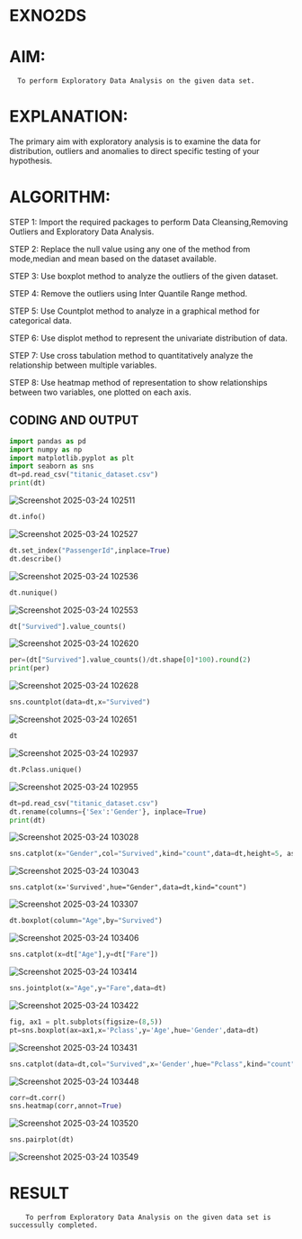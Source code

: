 # EXNO2DS
# AIM:
      To perform Exploratory Data Analysis on the given data set.
      
# EXPLANATION:
  The primary aim with exploratory analysis is to examine the data for distribution, outliers and anomalies to direct specific testing of your hypothesis.
  
# ALGORITHM:
STEP 1: Import the required packages to perform Data Cleansing,Removing Outliers and Exploratory Data Analysis.

STEP 2: Replace the null value using any one of the method from mode,median and mean based on the dataset available.

STEP 3: Use boxplot method to analyze the outliers of the given dataset.

STEP 4: Remove the outliers using Inter Quantile Range method.

STEP 5: Use Countplot method to analyze in a graphical method for categorical data.

STEP 6: Use displot method to represent the univariate distribution of data.

STEP 7: Use cross tabulation method to quantitatively analyze the relationship between multiple variables.

STEP 8: Use heatmap method of representation to show relationships between two variables, one plotted on each axis.

## CODING AND OUTPUT
```python
import pandas as pd
import numpy as np
import matplotlib.pyplot as plt
import seaborn as sns
dt=pd.read_csv("titanic_dataset.csv")
print(dt)
```
![Screenshot 2025-03-24 102511](https://github.com/user-attachments/assets/d63ec427-8ae1-498f-9672-8525ae21f824)
```python
dt.info()
```
![Screenshot 2025-03-24 102527](https://github.com/user-attachments/assets/dd4b9d4b-feb2-49dc-a192-2ce919c70c87)
```python
dt.set_index("PassengerId",inplace=True)
dt.describe()
```
![Screenshot 2025-03-24 102536](https://github.com/user-attachments/assets/4213e17e-3ab9-4b32-a948-b64b2110357c)
```python
dt.nunique()
```
![Screenshot 2025-03-24 102553](https://github.com/user-attachments/assets/d90998ae-d082-4890-b968-c779b3957196)
```python
dt["Survived"].value_counts()
```
![Screenshot 2025-03-24 102620](https://github.com/user-attachments/assets/ab7d0361-1c7f-4bf3-9ab3-0b6c53ebd15c)
```python
per=(dt["Survived"].value_counts()/dt.shape[0]*100).round(2)
print(per)
```
![Screenshot 2025-03-24 102628](https://github.com/user-attachments/assets/f9ebb11a-7889-4e14-83dd-27bafe9abf5b)
```python
sns.countplot(data=dt,x="Survived")
```
![Screenshot 2025-03-24 102651](https://github.com/user-attachments/assets/65f17878-2bec-4cc5-97fe-f45be442da74)
```python
dt
```
![Screenshot 2025-03-24 102937](https://github.com/user-attachments/assets/983a1f96-f457-4bee-b042-ea1260eade42)
```python
dt.Pclass.unique()
```
![Screenshot 2025-03-24 102955](https://github.com/user-attachments/assets/a5ddc774-0151-49a6-a5f1-b17df6feaacc)
```python
dt=pd.read_csv("titanic_dataset.csv")
dt.rename(columns={'Sex':'Gender'}, inplace=True)
print(dt)
```
![Screenshot 2025-03-24 103028](https://github.com/user-attachments/assets/1a29c9ef-712b-4289-8327-7ccee807a0c3)
```python
sns.catplot(x="Gender",col="Survived",kind="count",data=dt,height=5, aspect=.7)
```
![Screenshot 2025-03-24 103043](https://github.com/user-attachments/assets/827983a8-28f9-4c64-b4eb-4152510c6180)
```pyhton
sns.catplot(x='Survived',hue="Gender",data=dt,kind="count")
```
![Screenshot 2025-03-24 103307](https://github.com/user-attachments/assets/e0c06f73-b0dc-4135-9161-a15bea3116e8)
```python
dt.boxplot(column="Age",by="Survived")
```
![Screenshot 2025-03-24 103406](https://github.com/user-attachments/assets/a6797153-d161-4831-8ebd-b1ba2359f53d)
```python
sns.catplot(x=dt["Age"],y=dt["Fare"])
```
![Screenshot 2025-03-24 103414](https://github.com/user-attachments/assets/ae7ab1ed-b651-4057-a6c6-dec20637d4c1)
```python
sns.jointplot(x="Age",y="Fare",data=dt)
```
![Screenshot 2025-03-24 103422](https://github.com/user-attachments/assets/4f895fbf-3f16-45c4-870d-7be5f3e42a28)
```python
fig, ax1 = plt.subplots(figsize=(8,5))
pt=sns.boxplot(ax=ax1,x='Pclass',y='Age',hue='Gender',data=dt)
```
![Screenshot 2025-03-24 103431](https://github.com/user-attachments/assets/072349cb-3fff-43cc-8e7e-f07d6a062025)
```python
sns.catplot(data=dt,col="Survived",x='Gender',hue="Pclass",kind="count")
```
![Screenshot 2025-03-24 103448](https://github.com/user-attachments/assets/805d9006-fc9e-45de-af35-bb05474669fd)
```python
corr=dt.corr()
sns.heatmap(corr,annot=True)
```
![Screenshot 2025-03-24 103520](https://github.com/user-attachments/assets/327d917a-e2f9-48d0-b125-587df72c4879)
```python
sns.pairplot(dt)
```
![Screenshot 2025-03-24 103549](https://github.com/user-attachments/assets/2f0ced28-47e8-4dfa-ab4d-7330496ab9f6)

# RESULT
        To perfrom Exploratory Data Analysis on the given data set is successully completed.    

